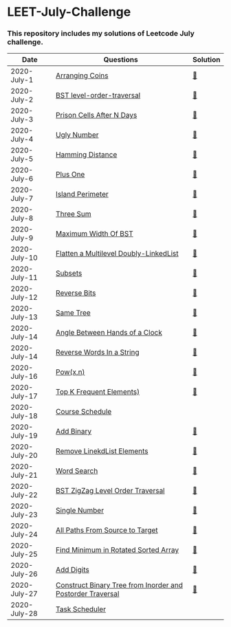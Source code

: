 # LEET-July-Challenge
### This repository includes my solutions of Leetcode July challenge.

|Date|Questions|Solution|
|-----------| -------- | ----------|
|2020-July-1|[Arranging Coins](https://leetcode.com/explore/challenge/card/july-leetcoding-challenge/544/week-1-july-1st-july-7th/3377/)|[📃](arrangeCoins.java)|
|2020-July-2|[BST level-order-traversal](https://leetcode.com/explore/challenge/card/july-leetcoding-challenge/544/week-1-july-1st-july-7th/3378/)|[📃](reverseTraversal.java)|
|2020-July-3|[Prison Cells After N Days](https://leetcode.com/explore/challenge/card/july-leetcoding-challenge/544/week-1-july-1st-july-7th/3379/)|[📃](prisonCell.java)|
|2020-July-4|[Ugly Number](https://leetcode.com/explore/challenge/card/july-leetcoding-challenge/544/week-1-july-1st-july-7th/3380/)|[📃](uglyNum.java)|
|2020-July-5|[Hamming Distance](https://leetcode.com/explore/challenge/card/july-leetcoding-challenge/544/week-1-july-1st-july-7th/3381/)|[📃](hammingDiff.java)|
|2020-July-6|[Plus One](https://leetcode.com/explore/challenge/card/july-leetcoding-challenge/544/week-1-july-1st-july-7th/3382/)|[📃](plusOne.java)|
|2020-July-7|[Island Perimeter](https://leetcode.com/explore/challenge/card/july-leetcoding-challenge/544/week-1-july-1st-july-7th/3383/)|[📃](islandPerimeter.java)|
|2020-July-8|[Three Sum](https://leetcode.com/explore/challenge/card/july-leetcoding-challenge/545/week-2-july-8th-july-14th/3384/)|[📃](threeSum.java)|
|2020-July-9|[Maximum Width Of BST](https://leetcode.com/explore/featured/card/july-leetcoding-challenge/545/week-2-july-8th-july-14th/3385/)|[📃](BSTwidth.java)|
|2020-July-10|[Flatten a Multilevel Doubly-LinkedList](https://leetcode.com/explore/challenge/card/july-leetcoding-challenge/545/week-2-july-8th-july-14th/3386/)|[📃](flattenDL.java)|
|2020-July-11|[Subsets](https://leetcode.com/explore/challenge/card/july-leetcoding-challenge/545/week-2-july-8th-july-14th/3387/)|[📃](subsets.java)|
|2020-July-12|[Reverse Bits](https://leetcode.com/explore/challenge/card/july-leetcoding-challenge/545/week-2-july-8th-july-14th/3388/)|[📃](reverseInt.java)|
|2020-July-13|[Same Tree](https://leetcode.com/explore/challenge/card/july-leetcoding-challenge/545/week-2-july-8th-july-14th/3389/)|[📃](sameTree.java)|
|2020-July-14|[Angle Between Hands of a Clock](https://leetcode.com/explore/challenge/card/july-leetcoding-challenge/545/week-2-july-8th-july-14th/3390/)|[📃](clockAngle.java)|
|2020-July-14|[Reverse Words In a String](https://leetcode.com/explore/challenge/card/july-leetcoding-challenge/546/week-3-july-15th-july-21st/3391/)|[📃](reverseWords.java)|
|2020-July-16|[Pow(x,n)](https://leetcode.com/explore/challenge/card/july-leetcoding-challenge/546/week-3-july-15th-july-21st/3392/)|[📃](pow.java)|
|2020-July-17|[Top K Frequent Elements)](https://leetcode.com/explore/challenge/card/july-leetcoding-challenge/546/week-3-july-15th-july-21st/3393/)|[📃](frequentEle.java)|
|2020-July-18|[Course Schedule](https://leetcode.com/explore/challenge/card/july-leetcoding-challenge/546/week-3-july-15th-july-21st/3394/)||
|2020-July-19|[Add Binary](https://leetcode.com/explore/challenge/card/july-leetcoding-challenge/546/week-3-july-15th-july-21st/3395/)|[📃](addBinary.java)|
|2020-July-20|[Remove LinekdList Elements](https://leetcode.com/explore/challenge/card/july-leetcoding-challenge/546/week-3-july-15th-july-21st/3396/)|[📃](removeLinkedList.java)|
|2020-July-21|[Word Search](https://leetcode.com/explore/challenge/card/july-leetcoding-challenge/546/week-3-july-15th-july-21st/3397/)|[📃](wordSearch.java)|
|2020-July-22|[BST ZigZag Level Order Traversal](https://leetcode.com/explore/challenge/card/july-leetcoding-challenge/547/week-4-july-22nd-july-28th/3398/)|[📃](zigzagTraversal.java)|
|2020-July-23|[Single Number](https://leetcode.com/explore/challenge/card/july-leetcoding-challenge/547/week-4-july-22nd-july-28th/3399/)|[📃](singleNum.java)|
|2020-July-24|[All Paths From Source to Target](https://leetcode.com/explore/challenge/card/july-leetcoding-challenge/547/week-4-july-22nd-july-28th/3400/)|[📃](allPath.java)|
|2020-July-25|[Find Minimum in Rotated Sorted Array](https://leetcode.com/explore/challenge/card/july-leetcoding-challenge/547/week-4-july-22nd-july-28th/3401/)|[📃](rotatedSort.java)|
|2020-July-26|[Add Digits](https://leetcode.com/explore/challenge/card/july-leetcoding-challenge/547/week-4-july-22nd-july-28th/3402/)|[📃](addDigits.java)|
|2020-July-27|[Construct Binary Tree from Inorder and Postorder Traversal](https://leetcode.com/explore/challenge/card/july-leetcoding-challenge/547/week-4-july-22nd-july-28th/3403/)|[📃](trees.java)|
|2020-July-28|[Task Scheduler](https://leetcode.com/explore/challenge/card/july-leetcoding-challenge/547/week-4-july-22nd-july-28th/3404/)||

